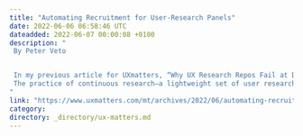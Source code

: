```yaml
---
title: "Automating Recruitment for User-Research Panels"
date: 2022-06-06 06:58:46 UTC
dateadded: 2022-06-07 00:00:08 +0100
description: "
 By Peter Veto 


 In my previous article for UXmatters, “Why UX Research Repos Fail at Democratizing Insights,” I discussed how collaborative user research Is becoming the new paradigm for UX research. When you involve the entire product team and other stakeholders  in user-research activities—especially in  interactions with users—you can seamlessly integrate user insights into your product-development sprints. This leads to better customer focus and, in the end, better products. 
 The practice of continuous research—a lightweight set of user research methods that you conduct at regular intervals—complements this collaborative approach to user research very well. When collaborative and continuous research go hand in hand, you’ll be able to gather a steady stream of customer insights on the fly, at a lower cost. Therefore, this approach to user research can be especially beneficial for growing technology startups who are greatly in need of customer insights, but do not have a wealth of resources on which to draw. Read More 
"
link: "https://www.uxmatters.com/mt/archives/2022/06/automating-recruitment-for-user-research-panels.php"
category:
directory: _directory/ux-matters.md
---
```

